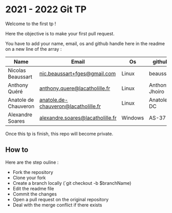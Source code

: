 # 2021 - 2022 Git TP

Welcome to the first tp !

Here the objective is to make your first pull request.

You have to add your name, email, os and github handle here in the readme on a new line of the array :

| Name                 | Email                                | Os    | github         |
| -------------------- | ------------------------------------ | ----- | -------------- |
| Nicolas Beaussart    | nic.beaussart+fges@gmail.com         | Linux | beaussan       |
| Anthony Quéré        | anthony.quere@lacatholille.fr        | Linux | Anthony-Jhoiro |
| Anatole de Chauveron | anatole.de-chauveron@lacatholille.fr | Linux | Anatole-DC     |
| Alexandre Soares     | alexandre.soares@lacatholille.fr 	  | Windows | AS-37    	   |
Once this tp is finish, this repo will become private.

## How to

Here are the step ouline :

- Fork the repository
- Clone your fork
- Create a branch locally (`git checkout -b $branchName)
- Edit the readme file
- Commit the changes
- Open a pull request on the original repository
- Deal with the merge conflict if there exists
